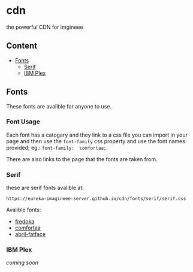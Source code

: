 # cdn
the powerful CDN for imgineee

## Content
- [Fonts](#Fonts)
  - [Serif](#Serif)
  - [IBM Plex](#IBM-Plex)


## Fonts
These fonts are avalible for anyone to use.
### Font Usage
Each font has a catogary and they link to a css file you can import in your page and then use the ```font-family``` css property and use the font names provided; eg.: ```font-family:  comfortaa;```.

There are also links to the page that the fonts are taken from.
### Serif
these are serif fonts avalible at:
```
https://eureka-imagineee-server.github.io/cdn/fonts/serif/serif.css
```
Avalible fonts:
- [fredoka](https://fonts.google.com/specimen/Fredoka+One?category=Display#standard-styles)
- [comfortaa](https://fonts.google.com/specimen/Comfortaa?category=Display#standard-styles)
- [abril-fatface](https://fonts.google.com/specimen/Abril+Fatface?category=Display)
### IBM Plex
*coming soon*

